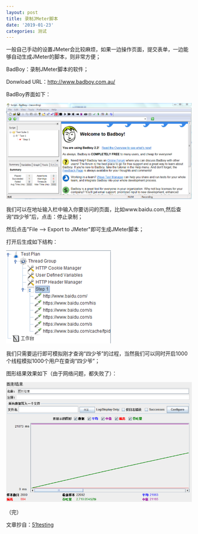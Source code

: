 ```yaml
---
layout: post
title: 录制JMeter脚本
date: '2019-01-23'
categories: 测试
---
```


一般自己手动的设置JMeter会比较麻烦，如果一边操作页面，提交表单，一边能够自动生成JMeter的脚本，则非常方便；

BadBoy：录制JMeter脚本的软件；

Donwload URL：http://www.badboy.com.au/

BadBoy界面如下：

![](/image/2019-01-23-1-1.PNG)

我们可以在地址输入栏中输入你要访问的页面，比如www.baidu.com,然后查询“四少爷”后，点击：停止录制；

然后点击"File --> Export to JMeter"即可生成JMeter脚本；

打开后生成如下结构：

![](/image/2019-01-23-1-2.PNG)

我们只需要运行即可模拟刚才查询“四少爷”的过程，当然我们可以同时开启1000个线程模拟1000个用户在查询“四少爷”；

图形结果效果如下（由于网络问题，都失败了）：

![](/image/2019-01-23-1-3.PNG)

（完）

文章抄自：[51testing](http://www.51testing.com/html/80/n-854180.html)